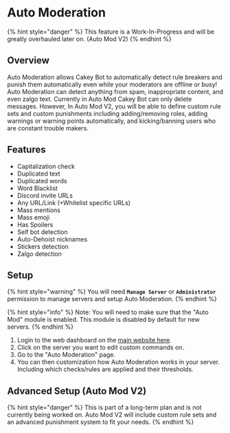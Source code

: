 # Auto Moderation

{% hint style="danger" %}
This feature is a Work-In-Progress and will be greatly overhauled later on. \(Auto Mod V2\)
{% endhint %}

## Overview

Auto Moderation allows Cakey Bot to automatically detect rule breakers and punish them automatically even while your moderators are offline or busy! Auto Moderation can detect anything from spam, inappropriate content, and even zalgo text. Currently in Auto Mod Cakey Bot can only delete messages. However, In Auto Mod V2, you will be able to define custom rule sets and custom punishments including adding/removing roles, adding warnings or warning points automatically, and kicking/banning users who are constant trouble makers.

## Features

* Capitalization check
* Duplicated text
* Duplicated words
* Word Blacklist
* Discord invite URLs
* Any URL/Link \(+Whitelist specific URLs\)
* Mass mentions
* Mass emoji
* Has Spoilers
* Self bot detection
* Auto-Dehoist nicknames
* Stickers detection
* Zalgo detection

## Setup

{% hint style="warning" %}
You will need **`Manage Server`** or **`Administrator`** permission to manage servers and setup Auto Moderation.
{% endhint %}

{% hint style="info" %}
Note: You will need to make sure that the "Auto Mod" module is enabled. This module is disabled by default for new servers.
{% endhint %}

1. Login to the web dashboard on the [main website here](https://cakeybot.app/dashboard/public).
2. Click on the server you want to edit custom commands on.
3. Go to the "Auto Moderation" page.
4. You can then customization how Auto Moderation works in your server. Including which checks/rules are applied and their thresholds.

## Advanced Setup \(Auto Mod V2\)

{% hint style="danger" %}
This is part of a long-term plan and is not currently being worked on. Auto Mod V2 will include custom rule sets and an advanced punishment system to fit your needs.
{% endhint %}

